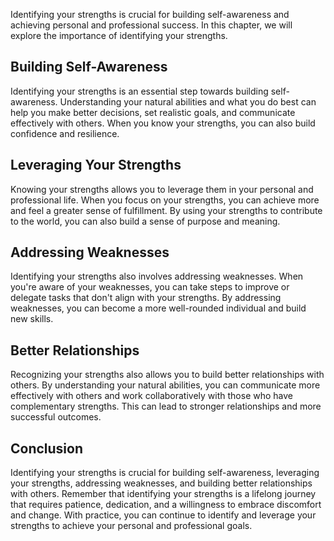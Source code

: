 
Identifying your strengths is crucial for building self-awareness and achieving personal and professional success. In this chapter, we will explore the importance of identifying your strengths.

Building Self-Awareness
-----------------------

Identifying your strengths is an essential step towards building self-awareness. Understanding your natural abilities and what you do best can help you make better decisions, set realistic goals, and communicate effectively with others. When you know your strengths, you can also build confidence and resilience.

Leveraging Your Strengths
-------------------------

Knowing your strengths allows you to leverage them in your personal and professional life. When you focus on your strengths, you can achieve more and feel a greater sense of fulfillment. By using your strengths to contribute to the world, you can also build a sense of purpose and meaning.

Addressing Weaknesses
---------------------

Identifying your strengths also involves addressing weaknesses. When you're aware of your weaknesses, you can take steps to improve or delegate tasks that don't align with your strengths. By addressing weaknesses, you can become a more well-rounded individual and build new skills.

Better Relationships
--------------------

Recognizing your strengths also allows you to build better relationships with others. By understanding your natural abilities, you can communicate more effectively with others and work collaboratively with those who have complementary strengths. This can lead to stronger relationships and more successful outcomes.

Conclusion
----------

Identifying your strengths is crucial for building self-awareness, leveraging your strengths, addressing weaknesses, and building better relationships with others. Remember that identifying your strengths is a lifelong journey that requires patience, dedication, and a willingness to embrace discomfort and change. With practice, you can continue to identify and leverage your strengths to achieve your personal and professional goals.

